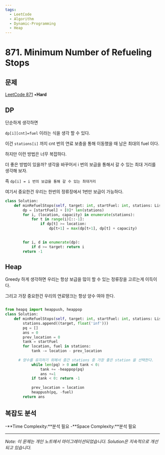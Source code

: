 ```yaml
---
tags:
  - LeetCode
  - Algorithm
  - Dynamic-Programming
  - Heap
---
```


# 871. Minimum Number of Refueling Stops

## 문제

[LeetCode 871](https://leetcode.com/problems/minimum-number-of-refueling-stops/) •**Hard**

## DP

단순하게 생각하면

`dp[i][cnt]=fuel` 이라는 식을 생각 할 수 있다.

이건 `stations[i]` 까지 cnt 번의 연료 보충을 통해 이동했을 때 남은 최대의 fuel 이다.

하지만 이런 방법은 너무 복잡하다.

더 좋은 방법이 있을까? 생각을 바꾸어서 i 번의 보급을 통해서 갈 수 있는 최대 거리를 생각해 보자.

즉 `dp[i] = i 번의 보급을 통해 갈 수 있는 최대거리`

여기서 중요한건 우리는 한번의 정류장에서 1번만 보급이 가능하다.

```python
class Solution:
    def minRefuelStops(self, target: int, startFuel: int, stations: List[List[int]]) -> int:
        dp = [startFuel] + [0]* len(stations)
        for i, (location, capacity) in enumerate(stations):
            for t in range(i)[::-1]:
                if dp[t] >= location:
                    dp[t+1] = max(dp[t+1], dp[t] + capacity)
                        
            
        for i, d in enumerate(dp):
            if d >= target: return i
        return -1
```

## Heap

Greedy 하게 생각하면 우리는 항상 보급을 많이 할 수 있는 정류장을 고르는게 이득이다.

그리고 가장 중요한건 우리의 연료탱크는 항상 양수 여야 한다.

```python

from heapq import heappush, heappop
class Solution:
    def minRefuelStops(self, target: int, startFuel: int, stations: List[List[int]]) -> int:
        stations.append((target, float('inf')))
        pq = []
        ans = 0
        prev_location = 0
        tank = startFuel
        for location, fuel in stations:
            tank -= location - prev_location
                
      # 양수를 유지하기 위해서 중간 stations 중 가장 좋은 station 을 선택한다.
            while len(pq) > 0 and tank < 0:
                tank += -heappop(pq)
                ans +=1
            if tank < 0: return -1
            
            prev_location = location
            heappush(pq, -fuel)
        return ans
```

## 복잡도 분석

-**Time Complexity:**분석 필요
-**Space Complexity:**분석 필요

---

*Note: 이 문제는 개인 노트에서 마이그레이션되었습니다. Solution은 지속적으로 개선되고 있습니다.*
